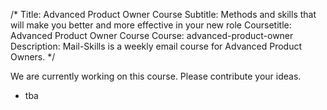 /*
Title: Advanced Product Owner Course
Subtitle: Methods and skills that will make you better and more effective in your new role
Coursetitle: Advanced Product Owner Course
Course: advanced-product-owner
Description: Mail-Skills is a weekly email course for Advanced Product Owners.
*/

We are currently working on this course. Please contribute your ideas.

<split>

* tba

